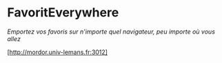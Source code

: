 # FavoritEverywhere
*Emportez vos favoris sur n'importe quel navigateur, peu importe où vous allez*

[http://mordor.univ-lemans.fr:3012]
